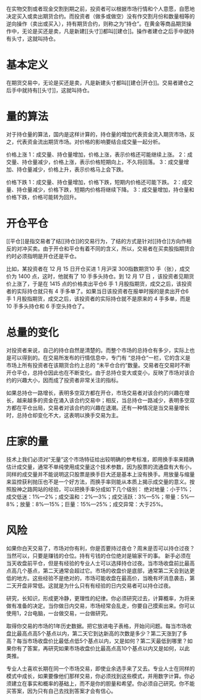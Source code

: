在实物交割或者现金交割到期之前，投资者可以根据市场行情和个人意愿，自愿地决定买入或卖出期货合约。而投资者（做多或做空）没有作交割月份和数量相等的逆向操作（卖出或买入），持有期货合约，则称之为“持仓”。在黄金等商品期货操作中，无论是买还是卖，凡是新建[[头寸]]都叫[[建仓]]。操作者建仓之后手中就持有头寸，这就叫持仓。
# 基本定义
在期货交易中，无论是买还是卖，凡是新建头寸都叫[[建仓|开仓]]。交易者建仓之后手中就持有[[头寸]]，这就叫持仓。
# 量的算法
对于持仓量的算法，国内是这样计算的，持仓量的增加代表资金流入期货市场，反之，代表资金流出期货市场。对价格的影响要结合成交量一起分析。

价格上涨
1：成交量、持仓量增加，价格上涨，表示价格还可能继续上涨。
2：成交量、持仓量减少，价格上涨，表示价格短期向上，不久将回落。
3：成交量增加、持仓量减少，价格上升，表示价格马上会下跌。

价格下跌
1：成交量、持仓量增加，价格下跌，短期内价格还可能下跌。
2：成交量、持仓量减少，价格下跌，短期内价格将继续下降。
3：成交量增加，持仓量和价格下跌，价格可能转为回升。
# 开仓平仓
[[平仓]]是指交易者了结[[持仓]]的交易行为，了结的方式是针对[[持仓]]方向作相反的对冲买卖。由于开仓和平仓有着不同的含义，所以，交易者在买卖股指期货合约时必须指明是开仓还是平仓。

比如，某投资者在 12 月 15 日开仓买进 1 月沪深 300指数期货10 手（张），成交价为 1400 点，这时，他就有了 10 手多头持仓。到 12 月 17 日 ，该投资者见期货价上涨了，于是在 1415 点的价格卖出平仓6 手 1 月股指期货，成交之后，该投资者的实际持仓就只有 4 手多单了。如果当日该投资者在报单时报的是卖出开仓6 手 1 月股指期货，成交之后，该投资者的实际持仓就不是原来的 4 手多单，而是 10 手多头持仓和 6 手空头持仓了。
# 总量的变化
对投资者来说，自己的持仓自然是清楚的。而整个市场的总持仓有多少，实际上也是可以得到的。在交易所发布的行情信息中，专门有 “总持仓”一栏，它的含义是市场上所有投资者在该期货合约上总的 “未平仓合约”数量。交易者在交易时不断开仓平仓，总持仓因此也在不断变化。由于总持仓变大或变小，反映了市场对该合约的兴趣大小，因而成了投资者非常关注的指标。

如果总持仓一路增长，表明多空双方都在开仓，市场交易者对该合约的兴趣在增长，越来越多的资金在涌入该合约交易中；相反，当总持仓一路减少，表明多空双方都在平仓出局，交易者对该合约的兴趣在退潮。还有一种情况是当交易量增长时，总持仓却变化不大，这表明以换手交易为主。
# 庄家的量
技术上我们必须对“无量”这个市场特征给出较明确的参考标准，即用换手率来精确估计成交量，通常不单纯使用成交量这个技术参数，因为股票的流通盘有大有小，同样的成交量并不能说明这只股票是换手巨大还是基本上没有换手。用放量与缩量来监控获利抛压也不是一个好方法，而换手率则能从本质上揭示成交量的意义。按照股神之路网站的经验，可以把换手率分成如下几个级别：
绝对地量：小于1%；成交低迷：1%—2%；成交温和：2%—3%；成交活跃：3%—5%；带量：5%—8%；放量：8%—15%；巨量：15%—25%；成交异常：大于25%。
# 风险
如果你白天交易了，市场对你有利，你是否要持过夜仓？周末是否可以持仓过夜？当然可以，只要是赚钱的仓位。持有亏钱的仓位绝对是输家干的事。
新手必须在当天收盘前平仓，但是有经验的专业人士可以选择持仓过夜。当市场收盘前比最高点高几个基点，第二天通常会超过它。市场的收盘价是底部，通常第二天会到达更低的地方。这些经验不是绝对的，市场可能收盘在最高价，当晚有坏消息袭击，第二天开盘非常低。这就是为什么只有有经验的日内交易者可以持仓过夜。

研究，长知识，形成更冷静，更理性的纪律。你必须研究过去，计算概率，为将来做有准备的决定。当你做日内交易，市场经常会乱走，你要自己摸索出来。你可以使用1，2台电脑，一台做交易，一台做研究。

取得你交易的市场的1年历史数据。把它放进电子表格，开始问问题。每当市场收盘比最高点高5个基点以内，第二天它到达新高的次数是多少？第二天涨到了多高？每当市场收盘价比最低点低5个基点以内，又是如何？第二天最低到哪里？如果你有了答案，再研究如果市场收盘价比最高点高10个基点以内又是如何，以此类推。

专业人士喜欢长期在同一个市场交易，即使业余选手来了又去。专业人士在同样的模式中成长，如果要像他们那样交易，你必须找到这些模式，并用数字计算。你必须建立在事实和概率的基础上，而不是你的胆量和希望。你必须自己研究。你不能买答案，因为只有自己去找到答案才会有信心。